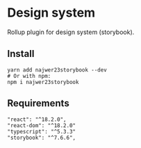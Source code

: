 
# Design system

Rollup plugin for design system (storybook).

## Install
```
yarn add najwer23storybook --dev
# Or with npm:
npm i najwer23storybook
```

## Requirements
```
"react": "^18.2.0",
"react-dom": "^18.2.0"
"typescript": "^5.3.3"
"storybook": "^7.6.6",
```